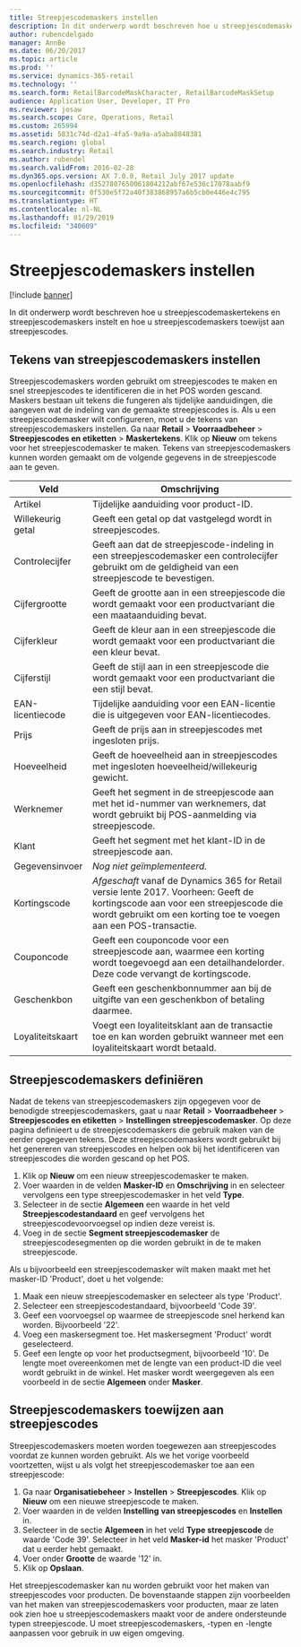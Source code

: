 ```yaml
---
title: Streepjescodemaskers instellen
description: In dit onderwerp wordt beschreven hoe u streepjescodemaskertekens en streepjescodemaskers instelt en hoe u streepjescodemaskers toewijst aan streepjescodes.
author: rubencdelgado
manager: AnnBe
ms.date: 06/20/2017
ms.topic: article
ms.prod: ''
ms.service: dynamics-365-retail
ms.technology: ''
ms.search.form: RetailBarcodeMaskCharacter, RetailBarcodeMaskSetup
audience: Application User, Developer, IT Pro
ms.reviewer: josaw
ms.search.scope: Core, Operations, Retail
ms.custom: 265994
ms.assetid: 5831c74d-d2a1-4fa5-9a9a-a5aba8848381
ms.search.region: global
ms.search.industry: Retail
ms.author: rubendel
ms.search.validFrom: 2016-02-28
ms.dyn365.ops.version: AX 7.0.0, Retail July 2017 update
ms.openlocfilehash: d3527807650061804212abf67e536c17078aabf9
ms.sourcegitcommit: 0f530e5f72a40f383868957a6b5cb0e446e4c795
ms.translationtype: HT
ms.contentlocale: nl-NL
ms.lasthandoff: 01/29/2019
ms.locfileid: "340609"
---
```

# <a name="set-up-bar-code-masks"></a>Streepjescodemaskers instellen

[!include [banner](includes/banner.md)]

In dit onderwerp wordt beschreven hoe u streepjescodemaskertekens en streepjescodemaskers instelt en hoe u streepjescodemaskers toewijst aan streepjescodes.

## <a name="set-up-bar-code-mask-characters"></a>Tekens van streepjescodemaskers instellen

Streepjescodemaskers worden gebruikt om streepjescodes te maken en snel streepjescodes te identificeren die in het POS worden gescand. Maskers bestaan uit tekens die fungeren als tijdelijke aanduidingen, die aangeven wat de indeling van de gemaakte streepjescodes is. Als u een streepjescodemasker wilt configureren, moet u de tekens van streepjescodemaskers instellen. Ga naar **Retail** &gt; **Voorraadbeheer** &gt; **Streepjescodes en etiketten** &gt; **Maskertekens**. Klik op **Nieuw** om tekens voor het streepjescodemasker te maken. Tekens van streepjescodemaskers kunnen worden gemaakt om de volgende gegevens in de streepjescode aan te geven.

| Veld            | Omschrijving |
|------------------|-------------|
| Artikel          | Tijdelijke aanduiding voor product-ID. |
| Willekeurig getal       | Geeft een getal op dat vastgelegd wordt in streepjescodes. |
| Controlecijfer      | Geeft aan dat de streepjescode-indeling in een streepjescodemasker een controlecijfer gebruikt om de geldigheid van een streepjescode te bevestigen. |
| Cijfergrootte       | Geeft de grootte aan in een streepjescode die wordt gemaakt voor een productvariant die een maataanduiding bevat. |
| Cijferkleur      | Geeft de kleur aan in een streepjescode die wordt gemaakt voor een productvariant die een kleur bevat. |
| Cijferstijl      | Geeft de stijl aan in een streepjescode die wordt gemaakt voor een productvariant die een stijl bevat. |
| EAN-licentiecode | Tijdelijke aanduiding voor een EAN-licentie die is uitgegeven voor EAN-licentiecodes. |
| Prijs            | Geeft de prijs aan in streepjescodes met ingesloten prijs. |
| Hoeveelheid         | Geeft de hoeveelheid aan in streepjescodes met ingesloten hoeveelheid/willekeurig gewicht. |
| Werknemer         | Geeft het segment in de streepjescode aan met het id-nummer van werknemers, dat wordt gebruikt bij POS-aanmelding via streepjescode. |
| Klant         | Geeft het segment met het klant-ID in de streepjescode aan. |
| Gegevensinvoer       | *Nog niet geïmplementeerd.* |
| Kortingscode    | *Afgeschaft* vanaf de Dynamics 365 for Retail versie lente 2017. Voorheen: Geeft de kortingscode aan voor een streepjescode die wordt gebruikt om een korting toe te voegen aan een POS-transactie. |
| Couponcode      | Geeft een couponcode voor een streepjescode aan, waarmee een korting wordt toegevoegd aan een detailhandelorder. Deze code vervangt de kortingscode. |
| Geschenkbon        | Geeft een geschenkbonnummer aan bij de uitgifte van een geschenkbon of betaling daarmee. |
| Loyaliteitskaart     | Voegt een loyaliteitsklant aan de transactie toe en kan worden gebruikt wanneer met een loyaliteitskaart wordt betaald. |

## <a name="define-bar-code-masks"></a>Streepjescodemaskers definiëren

Nadat de tekens van streepjescodemaskers zijn opgegeven voor de benodigde streepjescodemaskers, gaat u naar **Retail** &gt; **Voorraadbeheer** &gt; **Streepjescodes en etiketten** &gt; **Instellingen streepjescodemasker**. Op deze pagina definieert u de streepjescodemaskers die gebruik maken van de eerder opgegeven tekens. Deze streepjescodemaskers wordt gebruikt bij het genereren van streepjescodes en helpen ook bij het identificeren van streepjescodes die worden gescand op het POS.

1. Klik op **Nieuw** om een nieuw streepjescodemasker te maken.
2. Voer waarden in de velden **Masker-ID** en **Omschrijving** in en selecteer vervolgens een type streepjescodemasker in het veld **Type**.
3. Selecteer in de sectie **Algemeen** een waarde in het veld **Streepjescodestandaard** en geef vervolgens het streepjescodevoorvoegsel op indien deze vereist is.
4. Voeg in de sectie **Segment streepjescodemasker** de streepjescodesegmenten op die worden gebruikt in de te maken streepjescode.

Als u bijvoorbeeld een streepjescodemasker wilt maken maakt met het masker-ID 'Product', doet u het volgende:

1. Maak een nieuw streepjescodemasker en selecteer als type 'Product'.
2. Selecteer een streepjescodestandaard, bijvoorbeeld 'Code 39'.
3. Geef een voorvoegsel op waarmee de streepjescode snel herkend kan worden. Bijvoorbeeld '22'.
4. Voeg een maskersegment toe. Het maskersegment 'Product' wordt geselecteerd.
5. Geef een lengte op voor het productsegment, bijvoorbeeld '10'. De lengte moet overeenkomen met de lengte van een product-ID die veel wordt gebruikt in de winkel. Het masker wordt weergegeven als een voorbeeld in de sectie **Algemeen** onder **Masker**.

## <a name="assign-bar-code-masks-to-bar-codes"></a>Streepjescodemaskers toewijzen aan streepjescodes

Streepjescodemaskers moeten worden toegewezen aan streepjescodes voordat ze kunnen worden gebruikt. Als we het vorige voorbeeld voortzetten, wijst u als volgt het streepjescodemasker toe aan een streepjescode:

1. Ga naar **Organisatiebeheer** &gt; **Instellen** &gt; **Streepjescodes**. Klik op **Nieuw** om een nieuwe streepjescode te maken.
2. Voer waarden in de velden **Instelling** **van streepjescodes** en **Instellen** in.
3. Selecteer in de sectie **Algemeen** in het veld **Type streepjescode** de waarde 'Code 39'. Selecteer in het veld **Masker-id** het masker 'Product' dat u eerder hebt gemaakt.
4. Voer onder **Grootte** de waarde '12' in.
5. Klik op **Opslaan**.

Het streepjescodemasker kan nu worden gebruikt voor het maken van streepjescodes voor producten. De bovenstaande stappen zijn voorbeelden van het maken van streepjescodemaskers voor producten, maar ze laten ook zien hoe u streepjescodemaskers maakt voor de andere ondersteunde typen streepjescode. U moet streepjescodemaskers, -typen en -lengte aanpassen voor gebruik in uw eigen omgeving.
